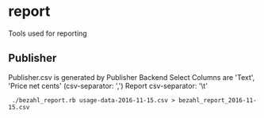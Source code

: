 # report
Tools used for reporting

## Publisher
    
Publisher.csv is generated by Publisher Backend 
Select Columns are 'Text', 'Price net cents' (csv-separator: ',')
Report csv-separator: '\t'
     
     ./bezahl_report.rb usage-data-2016-11-15.csv > bezahl_report_2016-11-15.csv
